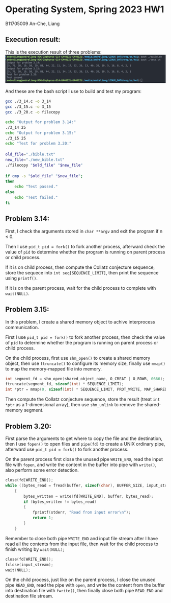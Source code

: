 # Operating System, Spring 2023 HW1

B11705009 An-Che, Liang

## Execution result:

This is the execution result of three problems:
![](./img/1.png)

And these are the bash script I use to build and test my program:

```bash
gcc ./3_14.c -o 3_14
gcc ./3_15.c -o 3_15
gcc ./3_20.c -o filecopy
```

```bash
echo "Output for problem 3.14:"
./3_14 25
echo "Output for problem 3.15:"
./3_15 25
echo "Test for problem 3.20:"

old_file="./bible.txt"
new_file="./new_bible.txt"
./filecopy "$old_file" "$new_file"

if cmp -s "$old_file" "$new_file";
then
    echo "Test passed."
else
    echo "Test failed."
fi
```

## Problem 3.14:

First, I check the arguments stored in `char **argv` and exit the program if n ≤ 0.

Then I use `pid_t pid = fork()` to fork another process, afterward check the value of `pid` to determine whether the program is running on parent process or child process.

If it is on child process, then compute the Collatz conjecture sequence, store the sequece into `int seq[SEQUENCE_LIMIT]`, then print the sequence using `printf()`.

If it is on the parent process, wait for the child process to complete with `wait(NULL)`.

## Problem 3.15:

In this problem, I create a shared memory object to achive interprocess communication.

First I use `pid_t pid = fork()` to fork another process, then check the value of `pid` to determine whether the program is running on parent process or child process.

On the child process, first use `shm_open()` to create a shared memory object, then use `ftruncate()` to configure its memory size, finally use `mmap()` to map the memory-mapped file into memory.

```c
int segment_fd = shm_open(shared_object_name, O_CREAT | O_RDWR, 0666);
ftruncate(segment_fd, sizeof(int) * SEQUENCE_LIMIT);
int *ptr = mmap(0, sizeof(int) * SEQUENCE_LIMIT, PROT_WRITE, MAP_SHARED, segment_fd, 0);
```

Then compute the Collatz conjecture sequence, store the result (treat `int *ptr` as a 1-dimensional array), then use `shm_unlink` to remove the shared-memory segment.

## Problem 3.20:

First parse the arguments to get where to copy the file and the destination, then I use `fopen()` to open files and `pipe(fd)` to create a UNIX ordinary pipe, afterward use `pid_t pid = fork()` to fork another process.

On the parent process first close the unused pipe `WRITE_END`, read the input file with `fopen`, and write the content in the buffer into pipe with `write()`, also perform some error detection.

```c
close(fd[WRITE_END]);
while ((bytes_read = fread(buffer, sizeof(char), BUFFER_SIZE, input_stream)) > 0)
    {
        bytes_written = write(fd[WRITE_END], buffer, bytes_read);
        if (bytes_written != bytes_read)
        {
            fprintf(stderr, "Read from input error\n");
            return 1;
        }
    }
```

Remember to close both pipe `WRITE_END` and input file stream after I have read all the contents from the input file, then wait for the child process to finish writing by `wait(NULL)`;

```c
close(fd[WRITE_END]);
fclose(input_stream);
wait(NULL);
```

On the child process, just like on the parent process, I close the unused pipe `READ_END`, read the pipe with `open`, and write the content from the buffer into destination file with `fwrite()`, then finally close both pipe `READ_END` and destination file stream.
